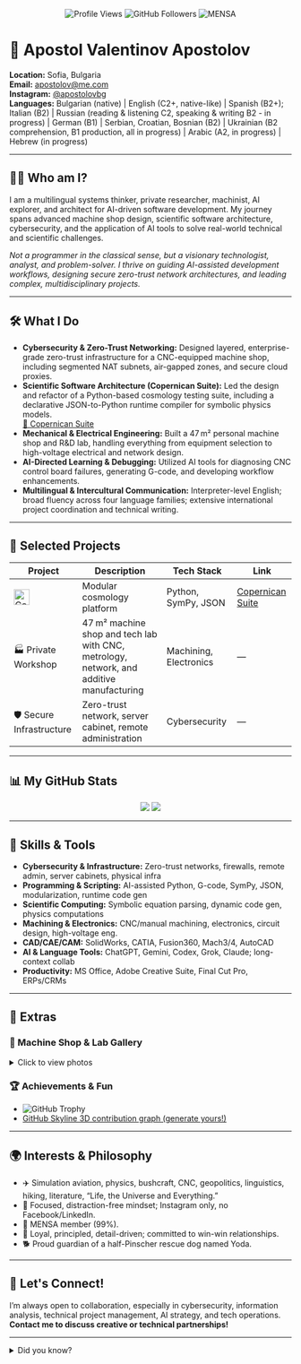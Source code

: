 <p align="center">
  <img src="https://komarev.com/ghpvc/?username=apostolovbg&style=flat-square" alt="Profile Views"/>
  <img src="https://img.shields.io/github/followers/apostolovbg?label=Followers&style=flat-square" alt="GitHub Followers"/>
  <img src="https://img.shields.io/badge/MENSA-99%25-yellow?style=flat-square" alt="MENSA"/>
</p>

# 👋 Apostol Valentinov Apostolov

**Location:** Sofia, Bulgaria  
**Email:** apostolov@me.com  
**Instagram:** [@apostolovbg](https://instagram.com/apostolovbg)  
**Languages:** Bulgarian (native) | English (C2+, native-like) | Spanish (B2+); Italian (B2) | Russian (reading & listening C2, speaking & writing B2 - in progress) | German (B1) | Serbian, Croatian, Bosnian (B2) | Ukrainian (B2 comprehension, B1 production, all in progress) | Arabic (A2, in progress) | Hebrew (in progress)

---

## 👨‍🔬 Who am I?

I am a multilingual systems thinker, private researcher, machinist, AI explorer, and architect for AI-driven software development. My journey spans advanced machine shop design, scientific software architecture, cybersecurity, and the application of AI tools to solve real-world technical and scientific challenges.

_Not a programmer in the classical sense, but a visionary technologist, analyst, and problem-solver. I thrive on guiding AI-assisted development workflows, designing secure zero-trust network architectures, and leading complex, multidisciplinary projects._

---

## 🛠️ What I Do

- **Cybersecurity & Zero-Trust Networking:** Designed layered, enterprise-grade zero-trust infrastructure for a CNC-equipped machine shop, including segmented NAT subnets, air-gapped zones, and secure cloud proxies.
- **Scientific Software Architecture (Copernican Suite):** Led the design and refactor of a Python-based cosmology testing suite, including a declarative JSON-to-Python runtime compiler for symbolic physics models.  
  [🔗 Copernican Suite](https://github.com/apostolovbg/copernican)
- **Mechanical & Electrical Engineering:** Built a 47 m² personal machine shop and R&D lab, handling everything from equipment selection to high-voltage electrical and network design.
- **AI-Directed Learning & Debugging:** Utilized AI tools for diagnosing CNC control board failures, generating G-code, and developing workflow enhancements.
- **Multilingual & Intercultural Communication:** Interpreter-level English; broad fluency across four language families; extensive international project coordination and technical writing.

---

## 🚀 Selected Projects

| Project | Description | Tech Stack | Link |
| ------- | ----------- | ---------- | ---- |
| <img alt="Copernican Suite" src="https://raw.githubusercontent.com/apostolovbg/copernican/main/docs/logo.png" width="28"/> | Modular cosmology platform | Python, SymPy, JSON | [Copernican Suite](https://github.com/apostolovbg/copernican) |
| 🏭 Private Workshop | 47 m² machine shop and tech lab with CNC, metrology, network, and additive manufacturing | Machining, Electronics | — |
| 🛡️ Secure Infrastructure | Zero-trust network, server cabinet, remote administration | Cybersecurity | — |

---

## 📊 My GitHub Stats

<p align="center">
  <img src="https://github-readme-stats.vercel.app/api?username=apostolovbg&show_icons=true&theme=tokyonight"/>
  <img src="https://github-readme-stats.vercel.app/api/top-langs/?username=apostolovbg&layout=compact&theme=tokyonight"/>
</p>

---

## 🧠 Skills & Tools

- **Cybersecurity & Infrastructure:** Zero-trust networks, firewalls, remote admin, server cabinets, physical infra
- **Programming & Scripting:** AI-assisted Python, G-code, SymPy, JSON, modularization, runtime code gen
- **Scientific Computing:** Symbolic equation parsing, dynamic code gen, physics computations
- **Machining & Electronics:** CNC/manual machining, electronics, circuit design, high-voltage eng.
- **CAD/CAE/CAM:** SolidWorks, CATIA, Fusion360, Mach3/4, AutoCAD
- **AI & Language Tools:** ChatGPT, Gemini, Codex, Grok, Claude; long-context collab
- **Productivity:** MS Office, Adobe Creative Suite, Final Cut Pro, ERPs/CRMs

---

## 🌟 Extras

### 📸 Machine Shop & Lab Gallery
<details>
  <summary>Click to view photos</summary>
  <p align="center">
    <img src="https://raw.githubusercontent.com/apostolovbg/copernican/main/docs/machine_shop.jpg" width="350" alt="Machine Shop Example"/>
    <img src="https://raw.githubusercontent.com/apostolovbg/copernican/main/docs/lab_station.jpg" width="350" alt="Lab Station Example"/>
  </p>
  <sub>(More images and project visuals coming soon!)</sub>
</details>

### 🏆 Achievements & Fun

- ![GitHub Trophy](https://github-profile-trophy.vercel.app/?username=apostolovbg&theme=darkhub&column=7)
- [GitHub Skyline 3D contribution graph (generate yours!)](https://skyline.github.com/apostolovbg)

---

## 🌍 Interests & Philosophy

- ✈️ Simulation aviation, physics, bushcraft, CNC, geopolitics, linguistics, hiking, literature, “Life, the Universe and Everything.”
- 🧘 Focused, distraction-free mindset; Instagram only, no Facebook/LinkedIn.
- 🧩 MENSA member (99%).
- 🤝 Loyal, principled, detail-driven; committed to win-win relationships.
- 🐕 Proud guardian of a half-Pinscher rescue dog named Yoda.

---

## 🤝 Let's Connect!

I’m always open to collaboration, especially in cybersecurity, information analysis, technical project management, AI strategy, and tech operations.  
**Contact me to discuss creative or technical partnerships!**

---

<details>
  <summary>Did you know?</summary>
  <ul>
    <li>I've rebuilt CNC control boards using AI-driven diagnostics and learning protocols.</li>
    <li>I speak or read 10+ languages and enjoy cross-cultural technical collaboration.</li>
    <li>I operate a private R&D lab and machine shop for scientific and engineering experimentation.</li>
  </ul>
</details>
